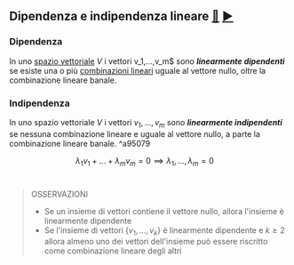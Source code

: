 ## Dipendenza e indipendenza lineare [🔗](https://www.andreaminini.org/matematica/algebra-lineare/dipendenza-e-indipendenza-lineare-del-vettore) [▶️](https://youtu.be/k7RM-ot2NWY?si=F2bdMCufcywgwNsF&t=495)

### Dipendenza
In uno [spazio vettoriale](Spazio%20vettoriale.md)  $V$ i vettori v_1,...,v_m$ sono ***linearmente dipendenti*** se esiste una o più [combinazioni lineari](Combinazione%20lineare) uguale al vettore nullo, oltre la combinazione lineare banale.


### Indipendenza
In uno spazio vettoriale $V$ i vettori $v_1,...,v_m$ sono ***linearmente indipendenti*** se nessuna combinazione lineare e uguale al vettore nullo, a parte la combinazione lineare banale. ^a95079

$$\lambda_1 v_1 + ... + \lambda_m v_m = 0 \implies \lambda_1, ..., \lambda_m =0 \quad$$
<br>

> OSSERVAZIONI
>  - Se un insieme di vettori contiene il vettore nullo, allora l'insieme è linearmente dipendente
>  - Se l'insieme di vettori $\lbrace v_1,...,v_k \rbrace$ è linearmente dipendente e $k\ge2$ allora almeno uno dei vettori dell'insieme può essere riscritto come combinazione lineare degli altri